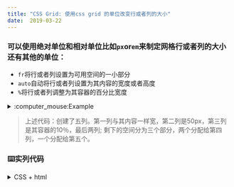 ```yaml
---
title: "CSS Grid: 使用css grid 的单位改变行或者列的大小"
date:  2019-03-22
---
```

### 可以使用绝对单位和相对单位比如`px`or`em`来制定网格行或者列的大小还有其他的单位：
* `fr`将行或者列设置为可用空间的一小部分
* `auto`自动将行或者列设置为其内容的宽度或者高度
* `%`将行或者列调整为其容器的百分比宽度
<details>
<summary>:computer_mouse:Example</summary>

```css
grid-template-columns: auto 50px 10% 2fr 1fr;
```
</details>
  
> 上述代码：创建了五列。第一列与其内容一样宽，第二列是50px，第三列是其容器的10％，最后两列; 剩下的空间分为三个部分，两个分配给第四列，一个分配给第五个。

### :keyboard:实列代码
<details>
<summary>CSS + html</summary>

```css
.d1{background:LightskyBlue;}
.d2{background:LightSalmon;}
.d3{background:PaleTurquoise;}
.d4{background:LightPink;}
.d5{background:PaleGreen;}

.container {
  font-size:40px;
  width: 100%;
  background: LightGray;
  display: grid;
  grid-template-columns: 1fr 100px 2fr; 
  grid-template-rows: 50px 50px;
}
```

```html
<div class="container">
  <div class="d1">1</div>
  <div class="d2">2</div>
  <div class="d3">3</div>
  <div class="d4">4</div>
  <div class="d5">5</div>
</div>
```
</details>
